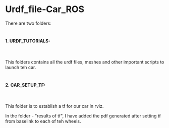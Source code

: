 # Urdf_file-Car_ROS
There are two folders:
# <h4>1. URDF_TUTORIALS:</h4><br>
This folders contains all the urdf files, meshes and other important scripts to launch teh car.
# <h4>2. CAR_SETUP_TF:</h4><br>
This folder is to establish a tf for our car in rviz.

In the folder - "results of tf", I have added the pdf generated after setting tf from baselink to each of teh wheels.
